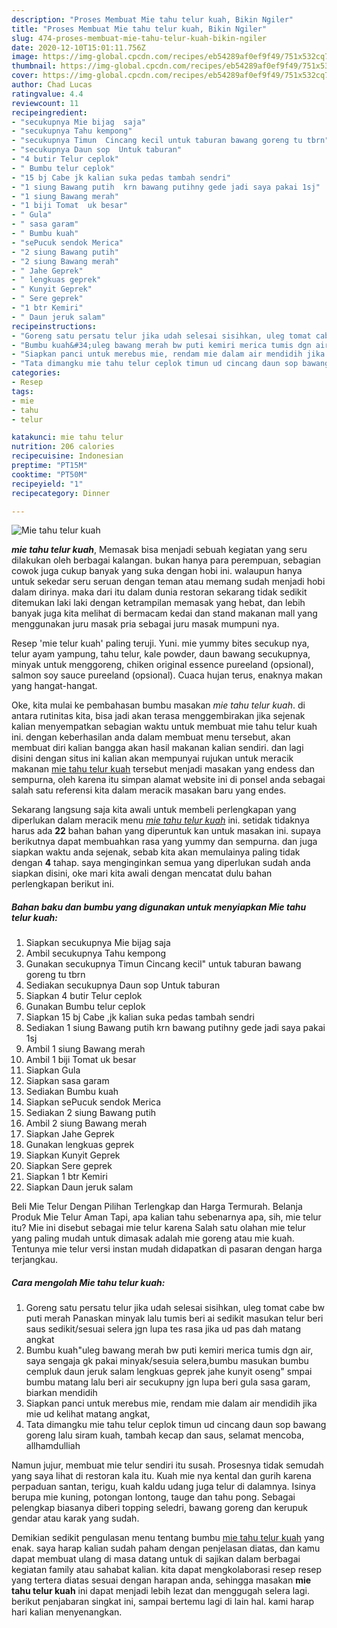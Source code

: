 ```yaml
---
description: "Proses Membuat Mie tahu telur kuah, Bikin Ngiler"
title: "Proses Membuat Mie tahu telur kuah, Bikin Ngiler"
slug: 474-proses-membuat-mie-tahu-telur-kuah-bikin-ngiler
date: 2020-12-10T15:01:11.756Z
image: https://img-global.cpcdn.com/recipes/eb54289af0ef9f49/751x532cq70/mie-tahu-telur-kuah-foto-resep-utama.jpg
thumbnail: https://img-global.cpcdn.com/recipes/eb54289af0ef9f49/751x532cq70/mie-tahu-telur-kuah-foto-resep-utama.jpg
cover: https://img-global.cpcdn.com/recipes/eb54289af0ef9f49/751x532cq70/mie-tahu-telur-kuah-foto-resep-utama.jpg
author: Chad Lucas
ratingvalue: 4.4
reviewcount: 11
recipeingredient:
- "secukupnya Mie bijag  saja"
- "secukupnya Tahu kempong"
- "secukupnya Timun  Cincang kecil untuk taburan bawang goreng tu tbrn"
- "secukupnya Daun sop  Untuk taburan"
- "4 butir Telur ceplok"
- " Bumbu telur ceplok"
- "15 bj Cabe jk kalian suka pedas tambah sendri"
- "1 siung Bawang putih  krn bawang putihny gede jadi saya pakai 1sj"
- "1 siung Bawang merah"
- "1 biji Tomat  uk besar"
- " Gula"
- " sasa garam"
- " Bumbu kuah"
- "sePucuk sendok Merica"
- "2 siung Bawang putih"
- "2 siung Bawang merah"
- " Jahe Geprek"
- " lengkuas geprek"
- " Kunyit Geprek"
- " Sere geprek"
- "1 btr Kemiri"
- " Daun jeruk salam"
recipeinstructions:
- "Goreng satu persatu telur jika udah selesai sisihkan, uleg tomat cabe bw puti merah Panaskan minyak lalu tumis beri ai sedikit masukan telur beri saus sedikit/sesuai selera jgn lupa tes rasa jika ud pas dah matang angkat"
- "Bumbu kuah&#34;uleg bawang merah bw puti kemiri merica tumis dgn air, saya sengaja gk pakai minyak/sesuia selera,bumbu masukan bumbu cempluk daun jeruk salam lengkuas geprek jahe kunyit oseng&#34; smpai bumbu matang lalu beri air secukupny jgn lupa beri gula sasa garam, biarkan mendidih"
- "Siapkan panci untuk merebus mie, rendam mie dalam air mendidih jika mie ud kelihat matang angkat,"
- "Tata dimangku mie tahu telur ceplok timun ud cincang daun sop bawang goreng lalu siram kuah, tambah kecap dan saus, selamat mencoba, allhamdulliah"
categories:
- Resep
tags:
- mie
- tahu
- telur

katakunci: mie tahu telur 
nutrition: 206 calories
recipecuisine: Indonesian
preptime: "PT15M"
cooktime: "PT50M"
recipeyield: "1"
recipecategory: Dinner

---
```



![Mie tahu telur kuah](https://img-global.cpcdn.com/recipes/eb54289af0ef9f49/751x532cq70/mie-tahu-telur-kuah-foto-resep-utama.jpg)

<b><i>mie tahu telur kuah</i></b>, Memasak bisa menjadi sebuah kegiatan yang seru dilakukan oleh berbagai kalangan. bukan hanya para perempuan, sebagian cowok juga cukup banyak yang suka dengan hobi ini. walaupun hanya untuk sekedar seru seruan dengan teman atau memang sudah menjadi hobi dalam dirinya. maka dari itu dalam dunia restoran sekarang tidak sedikit ditemukan laki laki dengan ketrampilan memasak yang hebat, dan lebih banyak juga kita melihat di bermacam kedai dan stand makanan mall yang menggunakan juru masak pria sebagai juru masak mumpuni nya.

Resep &#39;mie telur kuah&#39; paling teruji. Yuni. mie yummy bites secukup nya, telur ayam yampung, tahu telur, kale powder, daun bawang secukupnya, minyak untuk menggoreng, chiken original essence pureeland (opsional), salmon soy sauce pureeland (opsional). Cuaca hujan terus, enaknya makan yang hangat-hangat.

Oke, kita mulai ke pembahasan bumbu masakan <i>mie tahu telur kuah</i>. di antara rutinitas kita, bisa jadi akan terasa menggembirakan jika sejenak kalian menyempatkan sebagian waktu untuk membuat mie tahu telur kuah ini. dengan keberhasilan anda dalam membuat menu tersebut, akan membuat diri kalian bangga akan hasil makanan kalian sendiri. dan lagi disini dengan situs ini kalian akan mempunyai rujukan untuk meracik makanan <u>mie tahu telur kuah</u> tersebut menjadi masakan yang endess dan sempurna, oleh karena itu simpan alamat website ini di ponsel anda sebagai salah satu referensi kita dalam meracik masakan baru yang endes.


Sekarang langsung saja kita awali untuk membeli perlengkapan yang diperlukan dalam meracik menu <u><i>mie tahu telur kuah</i></u> ini. setidak tidaknya harus ada <b>22</b> bahan bahan yang diperuntuk kan untuk masakan ini. supaya berikutnya dapat membuahkan rasa yang yummy dan sempurna. dan juga siapkan waktu anda sejenak, sebab kita akan memulainya paling tidak dengan <b>4</b> tahap. saya menginginkan semua yang diperlukan sudah anda siapkan disini, oke mari kita awali dengan mencatat dulu bahan perlengkapan berikut ini.

<!--inarticleads1-->

##### Bahan baku dan bumbu yang digunakan untuk menyiapkan Mie tahu telur kuah:

1. Siapkan secukupnya Mie bijag  saja
1. Ambil secukupnya Tahu kempong
1. Gunakan secukupnya Timun  Cincang kecil&#34; untuk taburan bawang goreng tu tbrn
1. Sediakan secukupnya Daun sop  Untuk taburan
1. Siapkan 4 butir Telur ceplok
1. Gunakan  Bumbu telur ceplok
1. Siapkan 15 bj Cabe ,jk kalian suka pedas tambah sendri
1. Sediakan 1 siung Bawang putih  krn bawang putihny gede jadi saya pakai 1sj
1. Ambil 1 siung Bawang merah
1. Ambil 1 biji Tomat  uk besar
1. Siapkan  Gula
1. Siapkan  sasa garam
1. Sediakan  Bumbu kuah
1. Siapkan sePucuk sendok Merica
1. Sediakan 2 siung Bawang putih
1. Ambil 2 siung Bawang merah
1. Siapkan  Jahe Geprek
1. Gunakan  lengkuas geprek
1. Siapkan  Kunyit Geprek
1. Siapkan  Sere geprek
1. Siapkan 1 btr Kemiri
1. Siapkan  Daun jeruk salam


Beli Mie Telur Dengan Pilihan Terlengkap dan Harga Termurah. Belanja Produk Mie Telur Aman Tapi, apa kalian tahu sebenarnya apa, sih, mie telur itu? Mie ini disebut sebagai mie telur karena Salah satu olahan mie telur yang paling mudah untuk dimasak adalah mie goreng atau mie kuah. Tentunya mie telur versi instan mudah didapatkan di pasaran dengan harga terjangkau. 

<!--inarticleads2-->

##### Cara mengolah Mie tahu telur kuah:

1. Goreng satu persatu telur jika udah selesai sisihkan, uleg tomat cabe bw puti merah Panaskan minyak lalu tumis beri ai sedikit masukan telur beri saus sedikit/sesuai selera jgn lupa tes rasa jika ud pas dah matang angkat
1. Bumbu kuah&#34;uleg bawang merah bw puti kemiri merica tumis dgn air, saya sengaja gk pakai minyak/sesuia selera,bumbu masukan bumbu cempluk daun jeruk salam lengkuas geprek jahe kunyit oseng&#34; smpai bumbu matang lalu beri air secukupny jgn lupa beri gula sasa garam, biarkan mendidih
1. Siapkan panci untuk merebus mie, rendam mie dalam air mendidih jika mie ud kelihat matang angkat,
1. Tata dimangku mie tahu telur ceplok timun ud cincang daun sop bawang goreng lalu siram kuah, tambah kecap dan saus, selamat mencoba, allhamdulliah


Namun jujur, membuat mie telur sendiri itu susah. Prosesnya tidak semudah yang saya lihat di restoran kala itu. Kuah mie nya kental dan gurih karena perpaduan santan, terigu, kuah kaldu udang juga telur di dalamnya. Isinya berupa mie kuning, potongan lontong, tauge dan tahu pong. Sebagai pelengkap biasanya diberi topping seledri, bawang goreng dan kerupuk gendar atau karak yang sudah. 

Demikian sedikit pengulasan menu tentang bumbu <u>mie tahu telur kuah</u> yang enak. saya harap kalian sudah paham dengan penjelasan diatas, dan kamu dapat membuat ulang di masa datang untuk di sajikan dalam berbagai kegiatan family atau sahabat kalian. kita dapat mengkolaborasi resep resep yang tertera diatas sesuai dengan harapan anda, sehingga masakan <b>mie tahu telur kuah</b> ini dapat menjadi lebih lezat dan menggugah selera lagi. berikut penjabaran singkat ini, sampai bertemu lagi di lain hal. kami harap hari kalian menyenangkan.
